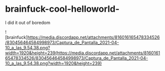 # brainfuck-cool-helloworld-
 I did it out of boredom

![brainfuck]https://media.discordapp.net/attachments/816016165478334526/830456464584998973/Captura_de_Pantalla_2021-04-10_a_las_9.54.38.png?width=1920&height=239(https://media.discordapp.net/attachments/816016165478334526/830456464584998973/Captura_de_Pantalla_2021-04-10_a_las_9.54.38.png?width=1920&height=239)
